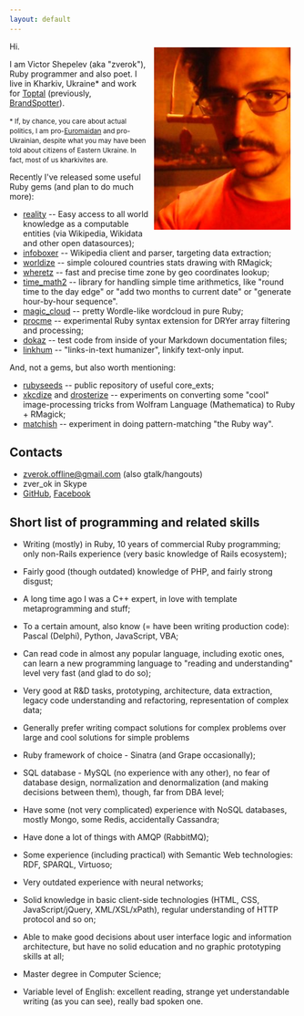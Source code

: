 ```yaml
---
layout: default
---
```


<img src="img/zverok2.jpg" style="float:right; margin: 10px;"/>

Hi.

I am Victor Shepelev (aka "zverok"), Ruby programmer and also poet.
I live in Kharkiv, Ukraine* and work for [Toptal](https://www.toptal.com/) (previously, [BrandSpotter](http://brandspotter.ru)).

<small>* If, by chance, you care about actual politics, I am pro-[Euromaidan](http://en.wikipedia.org/wiki/Euromaidan) and pro-Ukrainian, despite what you may have been told about citizens of Eastern Ukraine. In fact, most of us kharkivites are.</small>

Recently I've released some useful Ruby gems (and plan to do much more):

* [reality](https://github.com/molybdenum-99/reality) -- Easy access to all world knowledge as a computable entities (via Wikipedia, Wikidata and other open datasources);
* [infoboxer](https://github.com/molybdenum-99/infoboxer) -- Wikipedia client and parser, targeting data extraction;
* [worldize](https://github.com/zverok/worldize) -- simple coloured countries stats drawing with RMagick;
* [wheretz](https://github.com/zverok/wheretz) -- fast and precise time zone by geo coordinates lookup;
* [time_math2](http://github.com/zverok/time_math2) -- library for handling simple time arithmetics, like "round time to the day edge" or "add two months to current date" or "generate hour-by-hour sequence".
* [magic_cloud](http://github.com/zverok/magic_cloud) -- pretty Wordle-like wordcloud in pure Ruby;
* [procme](http://github.com/zverok/procme) -- experimental Ruby syntax extension for DRYer array filtering and processing;
* [dokaz](http://github.com/zverok/dokaz) -- test code from inside of your Markdown documentation files;
* [linkhum](https://github.com/zverok/linkhum) -- "links-in-text humanizer", linkify text-only input.

And, not a gems, but also worth mentioning:

* [rubyseeds](https://github.com/zverok/rubyseeds) -- public repository of useful core_exts;
* [xkcdize](https://github.com/zverok/xkcdize) and [drosterize](https://github.com/zverok/drosterize) -- experiments on converting some "cool" image-processing tricks from Wolfram Language (Mathematica) to Ruby + RMagick;
* [matchish](https://github.com/zverok/matchish) -- experiment in doing pattern-matching "the Ruby way".

## Contacts

* [zverok.offline@gmail.com](mailto:zverok.offline@gmail.com) (also gtalk/hangouts)
* zver_ok in Skype
* [GitHub](http://github.com/zverok), [Facebook](http://facebook.com/zverok)

## Short list of programming and related skills

* Writing (mostly) in Ruby, 10 years of commercial Ruby programming; only non-Rails experience (very basic knowledge of Rails ecosystem);
* Fairly good (though outdated) knowledge of PHP, and fairly strong disgust;
* A long time ago I was a C++ expert, in love with template metaprogramming and stuff;
* To a certain amount, also know (= have been writing production code): Pascal (Delphi), Python, JavaScript, VBA;
* Can read code in almost any popular language, including exotic ones, can learn a new programming language to "reading and understanding" level very fast (and glad to do so);
* Very good at R&D tasks, prototyping, architecture, data extraction, legacy code understanding and refactoring, representation of complex data;
* Generally prefer writing compact solutions for complex problems over large and cool solutions for simple problems

* Ruby framework of choice - Sinatra (and Grape occasionally);
* SQL database - MySQL (no experience with any other), no fear of database design, normalization and denormalization (and making decisions between them), though, far from DBA level;
* Have some (not very complicated) experience with NoSQL databases, mostly Mongo, some Redis, accidentally Cassandra;
* Have done a lot of things with AMQP (RabbitMQ);
* Some experience (including practical) with Semantic Web technologies: RDF, SPARQL, Virtuoso;
* Very outdated experience with neural networks;

* Solid knowledge in basic client-side technologies (HTML, CSS, JavaScript/jQuery, XML/XSL/xPath), regular understanding of HTTP protocol and so on;
* Able to make good decisions about user interface logic and information architecture, but have no solid education and no graphic prototyping skills at all;

* Master degree in Computer Science;
* Variable level of English: excellent reading, strange yet understandable writing (as you can see), really bad spoken one.

